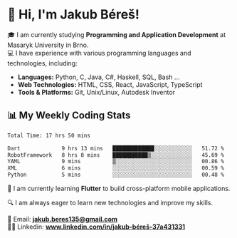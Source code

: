 # 👋 Hi, I'm Jakub Béreš!

🎓 I am currently studying **Programming and Application Development** at Masaryk University in Brno.  
💻 I have experience with various programming languages and technologies, including:  
   - **Languages:** Python, C, Java, C#, Haskell, SQL, Bash ...  
   - **Web Technologies:** HTML, CSS, React, JavaScript, TypeScript  
   - **Tools & Platforms:** Git, Unix/Linux, Autodesk Inventor

## 📊 My Weekly Coding Stats
<!--START_SECTION:waka-->

```txt
Total Time: 17 hrs 50 mins

Dart             9 hrs 13 mins   █████████████░░░░░░░░░░░░   51.72 %
RobotFramework   8 hrs 8 mins    ███████████▒░░░░░░░░░░░░░   45.69 %
YAML             9 mins          ▒░░░░░░░░░░░░░░░░░░░░░░░░   00.86 %
XML              6 mins          ░░░░░░░░░░░░░░░░░░░░░░░░░   00.59 %
Python           5 mins          ░░░░░░░░░░░░░░░░░░░░░░░░░   00.48 %
```

<!--END_SECTION:waka-->

🚀 I am currently learning **Flutter** to build cross-platform mobile applications.  

🔍 I am always eager to learn new technologies and improve my skills.  

📩 Email:        **jakub.beres135@gmail.com**  
🧑‍💻 Linkedin:     **www.linkedin.com/in/jakub-béreš-37a431331**


